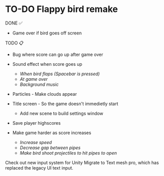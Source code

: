 # TO-DO Flappy bird remake

DONE ✅

- Game over if bird goes off screen

TODO 📋

- Bug where score can go up after game over
- Sound effect when score goes up
  - _When bird flaps (Spacebar is pressed)_
  - _At game over_
  - _Background music_
- Particles - Make clouds appear
- Title screen - So the game doesn't immedietly start

  - Add new scene to build settings window

- Save player highscores
- Make game harder as score increases
  - _Increase speed_
  - _Decrease gap between pipes_
  - _Make bird shoot projectiles to hit pipes to open_

Check out new input system for Unity
Migrate to Text mesh pro, which has replaced the legacy UI text input.
